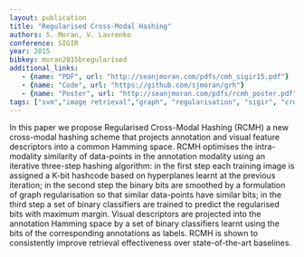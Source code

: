 ```yaml
---
layout: publication
title: "Regularised Cross-Modal Hashing"
authors: S. Moran, V. Lavrenko
conference: SIGIR
year: 2015
bibkey: moran2015bregularised
additional_links:
   - {name: "PDF", url: "http://seanjmoran.com/pdfs/cmh_sigir15.pdf"}
   - {name: "Code", url: "https://github.com/sjmoran/grh"}
   - {name: "Poster", url: "http://seanjmoran.com/pdfs/rcmh_poster.pdf"}
tags: ["svm","image retrieval","graph", "regularisation", "sigir", "cross-modal", "text retrieval"]
---
```

In this paper we propose Regularised Cross-Modal Hashing (RCMH) a new cross-modal hashing scheme that projects annotation and visual feature descriptors into a common Hamming space. RCMH optimises the intra-modality similarity of data-points in the annotation modality using an iterative three-step hashing algorithm: in the first step each training image is assigned a K-bit hashcode based on hyperplanes learnt at the previous iteration; in the second step the binary bits are smoothed by a formulation of graph regularisation so that similar data-points have similar bits; in the third step a set of binary classifiers are trained to predict the regularised bits with maximum margin. Visual descriptors are projected into the annotation Hamming space by a set of binary classifiers learnt using the bits of the corresponding annotations as labels. RCMH is shown to consistently improve retrieval effectiveness over state-of-the-art baselines.

